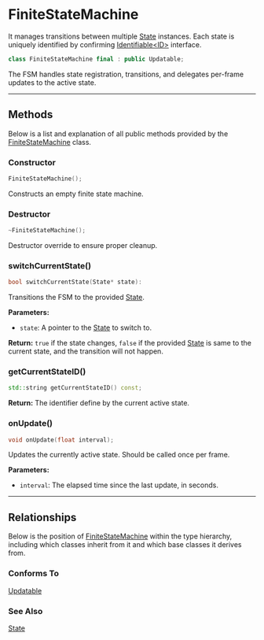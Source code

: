 # FiniteStateMachine

It manages transitions between multiple [State](State.md) 
instances. Each state is uniquely identified by 
confirming [Identifiable\<ID\>](Identifiable.md) interface. 

```c++
class FiniteStateMachine final : public Updatable;
```

The FSM handles state registration, transitions, and 
delegates per-frame updates to the active state.

---

## Methods

Below is a list and explanation of all public methods
provided by the [FiniteStateMachine](FiniteStateMachine.md) class.

### Constructor

```c++
FiniteStateMachine();
```

Constructs an empty finite state machine.

### Destructor

```c++
~FiniteStateMachine();
```
Destructor override to ensure proper cleanup.

### switchCurrentState()

```c++
bool switchCurrentState(State* state):
```
Transitions the FSM to the provided [State](State.md).

**Parameters:**
- `state`: A pointer to the [State](State.md) to switch to.

**Return:** `true` if the state changes, `false` if the
provided [State](State.md) is same to the current state,
and the transition will not happen.

### getCurrentStateID()

```c++
std::string getCurrentStateID() const;
```

**Return:** The identifier define by the current active state.

### onUpdate()

```c++
void onUpdate(float interval);
```

Updates the currently active state. Should be called once per frame.

**Parameters:**
- `interval`: The elapsed time since the last update, in seconds.

---

## Relationships
Below is the position of [FiniteStateMachine](FiniteStateMachine.md)
within the type hierarchy, including which classes inherit
from it and which base classes it derives from.

### Conforms To
[Updatable](Updatable.md)

### See Also
[State](State.md)